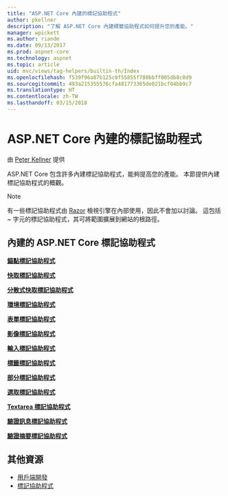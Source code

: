 ```yaml
---
title: "ASP.NET Core 內建的標記協助程式"
author: pkellner
description: "了解 ASP.NET Core 內建標籤協助程式如何提升您的產能。"
manager: wpickett
ms.author: riande
ms.date: 09/13/2017
ms.prod: aspnet-core
ms.technology: aspnet
ms.topic: article
uid: mvc/views/tag-helpers/builtin-th/Index
ms.openlocfilehash: f539f96a87b125c0f55855f780bbff005db8c0d9
ms.sourcegitcommit: 493a215355576cfa481773365de021bcf04bb9c7
ms.translationtype: HT
ms.contentlocale: zh-TW
ms.lasthandoff: 03/15/2018
---
```

# <a name="aspnet-core-built-in-tag-helpers"></a>ASP.NET Core 內建的標記協助程式

由 [Peter Kellner](http://peterkellner.net) 提供

ASP.NET Core 包含許多內建標記協助程式，能夠提高您的產能。 本節提供內建標記協助程式的概觀。

> [!NOTE]
> 有一些標記協助程式由 [Razor](xref:mvc/views/razor) 檢視引擎在內部使用，因此不會加以討論。 這包括 ~ 字元的標記協助程式，其可將範圍擴展到網站的根路徑。

## <a name="built-in-aspnet-core-tag-helpers"></a>內建的 ASP.NET Core 標記協助程式

**[錨點標記協助程式](xref:mvc/views/tag-helpers/builtin-th/anchor-tag-helper)**

**[快取標記協助程式](xref:mvc/views/tag-helpers/builtin-th/cache-tag-helper)**

**[分散式快取標記協助程式](xref:mvc/views/tag-helpers/builtin-th/distributed-cache-tag-helper)**

**[環境標記協助程式](xref:mvc/views/tag-helpers/builtin-th/environment-tag-helper)**

[comment]: **[FormActionTagHelper](xref:mvc/views/tag-helpers/builtin-th/form-action-tag-helper)**

**[表單標記協助程式](xref:mvc/views/working-with-forms#the-form-tag-helper)**

**[影像標記協助程式](xref:mvc/views/tag-helpers/builtin-th/image-tag-helper)**

**[輸入標記協助程式](xref:mvc/views/working-with-forms#the-input-tag-helper)**

**[標籤標記協助程式](xref:mvc/views/working-with-forms#the-label-tag-helper)**

[comment]: **[LinkTagHelper](xref:mvc/views/tag-helpers/builtin-th/link-tag-helper)**

[comment]: **[OptionTagHelper](xref:mvc/views/tag-helpers/builtin-th/option-tag-helper)**

[comment]: **[ScriptTagHelper](xref:mvc/views/tag-helpers/builtin-th/script-tag-helper)**

**[部分標記協助程式](xref:mvc/views/tag-helpers/builtin-th/partial-tag-helper)**

**[選取標記協助程式](xref:mvc/views/working-with-forms#the-select-tag-helper)**

**[Textarea 標記協助程式](xref:mvc/views/working-with-forms#the-textarea-tag-helper)**

**[驗證訊息標記協助程式](xref:mvc/views/working-with-forms#the-validation-message-tag-helper)**

**[驗證摘要標記協助程式](xref:mvc/views/working-with-forms#the-validation-summary-tag-helper)**

## <a name="additional-resources"></a>其他資源

* [用戶端開發](xref:client-side/index)
* [標記協助程式](xref:mvc/views/tag-helpers/intro)
